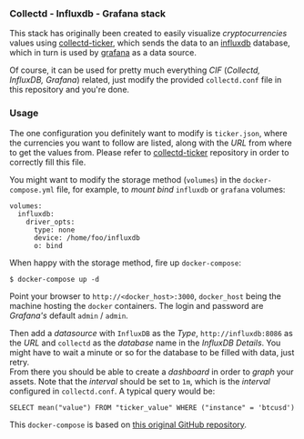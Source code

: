 ### Collectd - Influxdb - Grafana stack

This stack has originally been created to easily visualize _cryptocurrencies_ values using [collectd-ticker][1], which sends the data to an [influxdb][2] database, which in turn is used by [grafana][3] as a data source.

Of course, it can be used for pretty much everything _CIF_ (_Collectd, InfluxDB, Grafana_) related, just modify the provided `collectd.conf` file in this repository and you're done.

### Usage

The one configuration you definitely want to modify is `ticker.json`, where the currencies you want to follow are listed, along with the _URL_ from where to get the values from. Please refer to [collectd-ticker][1] repository in order to correctly fill this file.

You might want to modify the storage method (`volumes`) in the `docker-compose.yml` file, for example, to _mount bind_ `influxdb` or `grafana` volumes:

```
volumes:
  influxdb:
    driver_opts:
      type: none
      device: /home/foo/influxdb
      o: bind
```

When happy with the storage method, fire up `docker-compose`:

```
$ docker-compose up -d
```

Point your browser to `http://<docker_host>:3000`, `docker_host` being the machine hosting the `docker` containers. The login and password are _Grafana's_ default `admin` / `admin`.

Then add a _datasource_ with `InfluxDB` as the _Type_, `http://influxdb:8086` as the _URL_ and `collectd` as the _database_ name in the _InfluxDB Details_. You might have to wait a minute or so for the database to be filled with data, just retry.  
From there you should be able to create a _dashboard_ in order to _graph_ your assets. Note that the _interval_ should be set to `1m`, which is the _interval_ configured in `collectd.conf`. A typical query would be:

```
SELECT mean("value") FROM "ticker_value" WHERE ("instance" = 'btcusd')
```

This `docker-compose` is based on [this original GitHub repository](https://github.com/justlaputa/collectd-influxdb-grafana-docker).


[1]: https://github.com/iMilnb/collectd-ticker
[2]: https://www.influxdata.com/
[3]: https://grafana.com/

